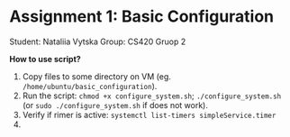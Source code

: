# Assignment 1: Basic Configuration
Student: Nataliia Vytska
Group: CS420 Gruop 2

**How to use script?**
1. Copy files to some directory on VM (eg. ```/home/ubuntu/basic_configuration```).
2. Run the script: ```chmod +x configure_system.sh```; ```./configure_system.sh``` (or ```sudo ./configure_system.sh``` if does not work).
3. Verify if rimer is active: ```systemctl list-timers simpleService.timer```
4. 

